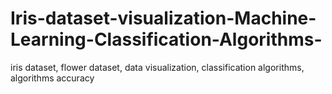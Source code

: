 # Iris-dataset-visualization-Machine-Learning-Classification-Algorithms-
iris dataset, flower dataset, data visualization, classification algorithms, algorithms accuracy
